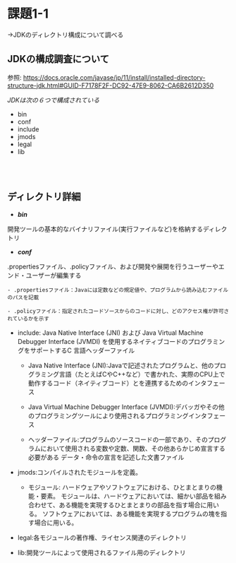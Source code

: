 # 課題1-1
→JDKのディレクトリ構成について調べる


## JDKの構成調査について

参照:
<https://docs.oracle.com/javase/jp/11/install/installed-directory-structure-jdk.html#GUID-F7178F2F-DC92-47E9-8062-CA6B2612D350>


*JDKは次の６つで構成されている*
* bin
* conf
* include
* jmods
* legal
* lib

<br><br>

## ディレクトリ詳細

- ***bin*** 

開発ツールの基本的なバイナリファイル(実行ファイルなど)を格納するディレクトリ

- ***conf*** 

.propertiesファイル、.policyファイル、および開発や展開を行うユーザーやエンド・ユーザーが編集する

    - .propertiesファイル：Javaには定数などの規定値や、プログラムから読み込むファイルのパスを記載

    - .policyファイル：指定されたコードソースからのコードに対し、どのアクセス権が許可されているかを示す

- include: Java Native Interface (JNI) および Java Virtual Machine Debugger Interface (JVMDI) を使用するネイティブコードのプログラミングをサポートするC 言語ヘッダーファイル

    - Java Native Interface (JNI):Javaで記述されたプログラムと、他のプログラミング言語（たとえばCやC++など）で書かれた、実際のCPU上で動作するコード（ネイティブコード）とを連携するためのインタフェース

    - Java Virtual Machine Debugger Interface (JVMDI):デバッガやその他のプログラミングツールにより使用されるプログラミングインタフェース

    - ヘッダーファイル:プログラムのソースコードの一部であり、そのプログラムにおいて使用される変数や定数、関数、その他あらかじめ宣言する必要がある
    データ・命令の宣言を記述した文書ファイル

- jmods:コンパイルされたモジュールを定義。

    - モジュール:
    ハードウェアやソフトウェアにおける、ひとまとまりの機能・要素。
    モジュールは、ハードウェアにおいては、細かい部品を組み合わせて、ある機能を実現するひとまとまりの部品を指す場合に用いる。
    ソフトウェアにおいては、ある機能を実現するプログラムの塊を指す場合に用いる。


- legal:各モジュールの著作権、ライセンス関連のディレクトリ

- lib:開発ツールによって使用されるファイル用のディレクトリ
